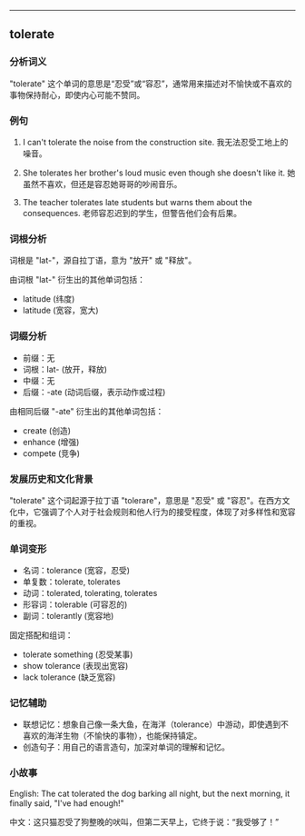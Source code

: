 
---------------
## tolerate
### 分析词义
"tolerate" 这个单词的意思是“忍受”或“容忍”，通常用来描述对不愉快或不喜欢的事物保持耐心，即使内心可能不赞同。

### 例句
1. I can't tolerate the noise from the construction site.
   我无法忍受工地上的噪音。
   
2. She tolerates her brother's loud music even though she doesn't like it.
   她虽然不喜欢，但还是容忍她哥哥的吵闹音乐。

3. The teacher tolerates late students but warns them about the consequences.
   老师容忍迟到的学生，但警告他们会有后果。

### 词根分析
词根是 "lat-"，源自拉丁语，意为 "放开" 或 "释放"。

由词根 "lat-" 衍生出的其他单词包括：
- latitude (纬度)
- latitude (宽容，宽大)

### 词缀分析
- 前缀：无
- 词根：lat- (放开，释放)
- 中缀：无
- 后缀：-ate (动词后缀，表示动作或过程)

由相同后缀 "-ate" 衍生出的其他单词包括：
- create (创造)
- enhance (增强)
- compete (竞争)

### 发展历史和文化背景
"tolerate" 这个词起源于拉丁语 "tolerare"，意思是 "忍受" 或 "容忍"。在西方文化中，它强调了个人对于社会规则和他人行为的接受程度，体现了对多样性和宽容的重视。

### 单词变形
- 名词：tolerance (宽容，忍受)
- 单复数：tolerate, tolerates
- 动词：tolerated, tolerating, tolerates
- 形容词：tolerable (可容忍的)
- 副词：tolerantly (宽容地)

固定搭配和组词：
- tolerate something (忍受某事)
- show tolerance (表现出宽容)
- lack tolerance (缺乏宽容)

### 记忆辅助
- 联想记忆：想象自己像一条大鱼，在海洋（tolerance）中游动，即使遇到不喜欢的海洋生物（不愉快的事物），也能保持镇定。
- 创造句子：用自己的语言造句，加深对单词的理解和记忆。

### 小故事
English: The cat tolerated the dog barking all night, but the next morning, it finally said, "I've had enough!"

中文：这只猫忍受了狗整晚的吠叫，但第二天早上，它终于说：“我受够了！”

